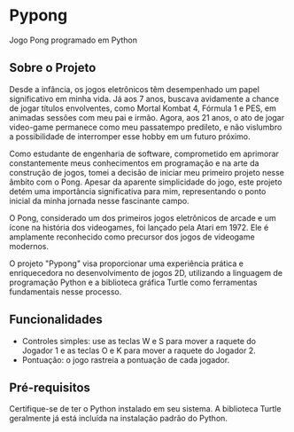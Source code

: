 # Pypong
Jogo Pong programado em Python

## Sobre o Projeto
Desde a infância, os jogos eletrônicos têm desempenhado um papel significativo em minha vida. Já aos 7 anos, buscava avidamente a chance de jogar títulos envolventes, como Mortal Kombat 4, Fórmula 1 e PES, em animadas sessões com meu pai e irmão. Agora, aos 21 anos, o ato de jogar video-game permanece como meu passatempo predileto, e não vislumbro a possibilidade de interromper esse hobby em um futuro próximo.

Como estudante de engenharia de software, comprometido em aprimorar constantemente meus conhecimentos em programação e na arte da construção de jogos, tomei a decisão de iniciar meu primeiro projeto nesse âmbito com o Pong. Apesar da aparente simplicidade do jogo, este projeto detém uma importância significativa para mim, representando o ponto inicial da minha jornada nesse fascinante campo.

O Pong, considerado um dos primeiros jogos eletrônicos de arcade e um ícone na história dos videogames, foi lançado pela Atari em 1972. Ele é amplamente reconhecido como precursor dos jogos de videogame modernos.

O projeto "Pypong" visa proporcionar uma experiência prática e enriquecedora no desenvolvimento de jogos 2D, utilizando a linguagem de programação Python e a biblioteca gráfica Turtle como ferramentas fundamentais nesse processo.

## Funcionalidades
- Controles simples: use as teclas W e S para mover a raquete do Jogador 1 e as teclas O e K para mover a raquete do Jogador 2.
- Pontuação: o jogo rastreia a pontuação de cada jogador.

## Pré-requisitos
Certifique-se de ter o Python instalado em seu sistema. A biblioteca Turtle geralmente já está incluída na instalação padrão do Python.
